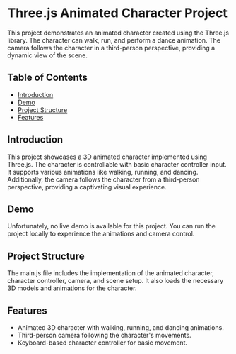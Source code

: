 # Three.js Animated Character Project

This project demonstrates an animated character created using the Three.js library. The character can walk, run, and perform a dance animation. The camera follows the character in a third-person perspective, providing a dynamic view of the scene.

## Table of Contents

- [Introduction](#introduction)
- [Demo](#demo)
- [Project Structure](#project-structure)
- [Features](#features)

## Introduction

This project showcases a 3D animated character implemented using Three.js. The character is controllable with basic character controller input. It supports various animations like walking, running, and dancing. Additionally, the camera follows the character from a third-person perspective, providing a captivating visual experience.

## Demo

Unfortunately, no live demo is available for this project. You can run the project locally to experience the animations and camera control.

## Project Structure

The main.js file includes the implementation of the animated character, character controller, camera, and scene setup. It also loads the necessary 3D models and animations for the character.

## Features

- Animated 3D character with walking, running, and dancing animations.
- Third-person camera following the character's movements.
- Keyboard-based character controller for basic movement.
